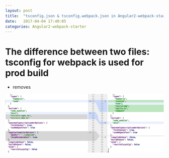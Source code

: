 ```yaml
---
layout: post
title:  "tsconfig.json & tsconfig.webpack.json in Angular2-webpack-starter"
date:   2017-04-04 17:40:05
categories: Angular2-webpack-starter
---
```

# The difference between two files: tsconfig for webpack is used for prod build 
- removes  

![](/images/2017-04-04-17-41-16.jpg)

